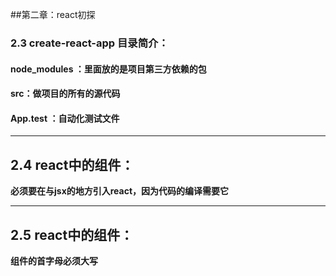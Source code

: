 ##第二章：react初探

### 2.3 create-react-app 目录简介：

#### node_modules ：里面放的是项目第三方依赖的包

#### src：做项目的所有的源代码

#### App.test ：自动化测试文件
***
## 2.4 react中的组件：

**必须要在与jsx的地方引入react，因为代码的编译需要它**
***
## 2.5 react中的组件：

**组件的首字母必须大写**